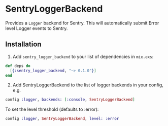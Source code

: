 # SentryLoggerBackend

Provides a `Logger` backend for Sentry. This will automatically
submit Error level Logger events to Sentry.

## Installation

1. Add `sentry_logger_backend` to your list of dependencies in `mix.exs`:

```elixir
def deps do
  [{:sentry_logger_backend, "~> 0.1.0"}]
end
```

2. Add SentryLoggerBackend to the list of logger backends in your config, e.g.

```elixir
config :logger, backends: [:console, SentryLoggerBackend]
```

To set the level threshold (defaults to :error):

```elixir
config :logger, SentryLoggerBackend, level: :error
```
